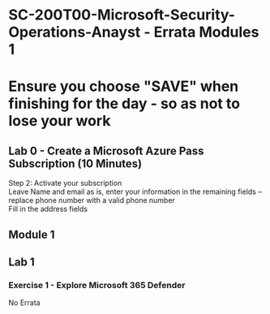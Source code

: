 # SC-200T00-Microsoft-Security-Operations-Anayst - Errata Modules 1<br>
# Ensure you choose "SAVE" when finishing for the day - so as not to lose your work<br>

## Lab 0 - Create a Microsoft Azure Pass Subscription (10 Minutes) <br>

Step 2:  Activate your subscription<br>
Leave Name and email as is, enter your information in the remaining fields – replace phone number with a valid phone number<br>
Fill in the address fields<br>

## Module 1<br>

## Lab 1<br>

### Exercise 1 - Explore Microsoft 365 Defender<br>

No Errata<br>

